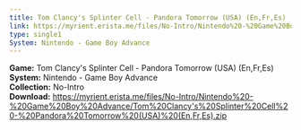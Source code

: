 ```yaml
---
title: Tom Clancy's Splinter Cell - Pandora Tomorrow (USA) (En,Fr,Es)
link: https://myrient.erista.me/files/No-Intro/Nintendo%20-%20Game%20Boy%20Advance/Tom%20Clancy's%20Splinter%20Cell%20-%20Pandora%20Tomorrow%20(USA)%20(En,Fr,Es).zip
type: single1
System: Nintendo - Game Boy Advance
---
```

<b>Game:</b> Tom Clancy's Splinter Cell - Pandora Tomorrow (USA) (En,Fr,Es)<br>
<b>System:</b> Nintendo - Game Boy Advance<br>
<b>Collection:</b> No-Intro<br>
<b>Download:</b> https://myrient.erista.me/files/No-Intro/Nintendo%20-%20Game%20Boy%20Advance/Tom%20Clancy's%20Splinter%20Cell%20-%20Pandora%20Tomorrow%20(USA)%20(En,Fr,Es).zip